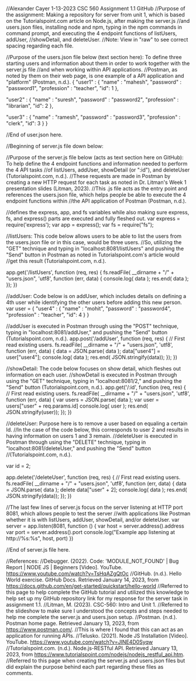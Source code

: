 //Alexander Cayer 1-13-2023 CSC 560 Assignment 1.1 GitHub
//Purpose of the assignment: Making a repository for server from unit 1, which is based on the Tutorialspoint.com article on Node.js, after making the server.js 
//and users.json files, installing node and npm, typing in the npm commands in command prompt, and executing the 4 endpoint functions of listUsers, addUser,
//showDetail, and deleteUser.
//Note: View in "raw" to see correct spacing regarding each file.

//Purpose of the users.json file below (text section here): To define three starting users and information about them in order to work together with the server.js file
//and when working within API applications.
//Postman, as noted by them on their web page, is one example of a API application and "platform" (Postman, n.d.). 
{
   "user1" : {
      "name" : "mahesh",
      "password" : "password1",
      "profession" : "teacher",
      "id": 1
   },
   
   "user2" : {
      "name" : "suresh",
      "password" : "password2",
      "profession" : "librarian",
      "id": 2
   },
   
   "user3" : {
      "name" : "ramesh",
      "password" : "password3",
      "profession" : "clerk",
      "id": 3
   }
}

//End of user.json here.

//Beginning of server.js file down below:

//Purpose of the server.js file below (acts as text section here on GitHub): To help define the 4 endpoint functions and information needed to perform the 4 API tasks
//of listUsers, addUser, showDetail (or ":id"), and deleteUser (Tutorialspoint.com, n.d.). 
//These requests are made in Postman by creating a new HTTP request for each task as noted in Dr. Litman's Week 1 presentation slides (Litman, 2023). 
//This .js file acts as the entry point and references the users.json file, which helps people be able to execute the 4 endpoint functions within 
//the API application of Postman (Postman, n.d.).

//defines the express, app, and fs variables while also making sure express, fs, and express() parts are executed and fully fleshed out.
var express = require('express');
var app = express();
var fs = require("fs");

//listUsers: This code below allows users to be able to list the users from the users.json file or in this case, would be three users.
//So, utilizing the "GET" technique and typing in "localhost:8081/listUsers" and pushing the "Send" button in Postman as noted in Tutorialspoint.com's article would
//get this result (Tutorialspoint.com, n.d.).

app.get('/listUsers', function (req, res) {
   fs.readFile( __dirname + "/" + "users.json", 'utf8', function (err, data) {
      console.log( data );
      res.end( data );
   });
})

//addUser: Code below is on addUser, which includes details on defining a 4th user while identifying the other users before adding this new person.
var user = {
   "user4" : {
      "name" : "mohit",
      "password" : "password4",
      "profession" : "teacher",
      "id": 4
   }
}

//addUser is executed in Postman through using the "POST" technique, typing in "localhost:8081/addUser," and pushing the "Send" button (Tutorialspoint.com, n.d.).
app.post('/addUser', function (req, res) {
   // First read existing users.
   fs.readFile( __dirname + "/" + "users.json", 'utf8', function (err, data) {
      data = JSON.parse( data );
      data["user4"] = user["user4"];
      console.log( data );
      res.end( JSON.stringify(data));
   });
})

//showDetail: The code below focuses on show detail, which fleshes out information on each user.
//showDetail is executed in Postman through using the "GET" technique, typing in "localhost:8081/2," and pushing the "Send" button (Tutorialspoint.com, n.d.).
app.get('/:id', function (req, res) {
   // First read existing users.
   fs.readFile( __dirname + "/" + "users.json", 'utf8', function (err, data) {
      var users = JSON.parse( data );
      var user = users["user" + req.params.id] 
      console.log( user );
      res.end( JSON.stringify(user));
   });
})

//deleteUser: Purpose here is to remove a user based on equaling a certain Id. 
//In the case of the code below, this corresponds to user 2 and results in having information on users 1 and 3 remain.
//deleteUser is executed in Postman through using the "DELETE" technique, typing in "localhost:8081/deleteUser," and pushing the "Send" button 
//(Tutorialspoint.com, n.d.).

var id = 2;

app.delete('/deleteUser', function (req, res) {
   // First read existing users.
   fs.readFile( __dirname + "/" + "users.json", 'utf8', function (err, data) {
      data = JSON.parse( data );
      delete data["user" + 2];
      console.log( data );
      res.end( JSON.stringify(data));
   });
})


//The last few lines of server.js focus on the server listening at HTTP port 8081, which allows people to test the server 
//with applications like Postman whether it is with listUsers, addUser, showDetail, and/or deleteUser.
var server = app.listen(8081, function () {
   var host = server.address().address
   var port = server.address().port
   console.log("Example app listening at http://%s:%s", host, port)
})

//End of server.js file here.

//References:
//Debugger. (2022). Code: 'MODULE_NOT_FOUND' | Bug Report | NODE JS | Beginners [Video]. YouTube. https://www.youtube.com/watch?v=TsHqAZgQtOc
//GitHub. (n.d.). Hello World exercise. GitHub Docs. Retrieved January 14, 2023, from https://docs.github.com/en/get-started/quickstart/hello-world
//Referred to this page to help complete the GitHub tutorial and utilized this knowledge to help set up my GitHub repository link for my response for the server task in assignment 1.1.
//Litman, M. (2023). CSC-560: Intro and Unit 1. 
//Referred to the slideshow to make sure I understood the concepts and steps needed to help me complete the server.js and users.json setup.
//Postman. (n.d.). Postman home page. Retrieved January 13, 2023, from https://www.postman.com/. 
//This is where I found that this can act as an application for running APIs.
//Telusko. (2021). Node JS Installation [Video]. YouTube. https://www.youtube.com/watch?v=JINE4D0Syqw
//Tutorialspoint.com. (n.d.). Node.js-RESTful API. Retrieved January 13, 2023, from https://www.tutorialspoint.com/nodejs/nodejs_restful_api.htm. 
//Referred to this page when creating the server.js and users.json files but did explain the purpose behind each part regarding these files as comments.
